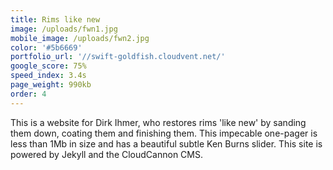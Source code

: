```yaml
---
title: Rims like new
image: /uploads/fwn1.jpg
mobile_image: /uploads/fwn2.jpg
color: '#5b6669'
portfolio_url: '//swift-goldfish.cloudvent.net/'
google_score: 75%
speed_index: 3.4s
page_weight: 990kb
order: 4
---
```


This is a website for Dirk Ihmer, who restores rims 'like new' by sanding them down, coating them and finishing them. This impecable one-pager is less than 1Mb in size and has a beautiful subtle Ken Burns slider. This site is powered by Jekyll and the CloudCannon CMS.